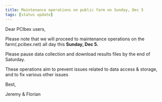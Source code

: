 ```yaml
---
title: Maintenance operations on public farm on Sunday, Dec 5
tags: [status update]
---
```


Dear PCIbex users,

Please note that we will proceed to maintenance operations on the farm(.pcibex.net) all day this **Sunday, Dec 5.** 

Please pause data collection and download results files by the end of Saturday. 

These operations aim to prevent issues related to data access & storage, and to fix various other issues

Best,

Jeremy & Florian
